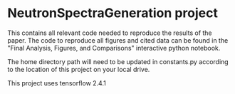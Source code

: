 # NeutronSpectraGeneration project

This contains all relevant code needed to reproduce the results of the paper. The code to reproduce all figures and cited data can be found in the "Final Analysis, Figures, and Comparisons" interactive python notebook.

The home directory path will need to be updated in constants.py according to the location of this project on your local drive.

This project uses tensorflow 2.4.1
